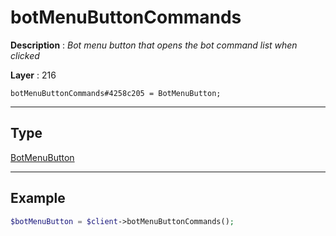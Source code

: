 # botMenuButtonCommands

**Description** : *Bot menu button that opens the bot command list when clicked*

**Layer** : 216

```tl
botMenuButtonCommands#4258c205 = BotMenuButton;
```

---

## Type

[BotMenuButton](type/BotMenuButton)

---

## Example

```php
$botMenuButton = $client->botMenuButtonCommands();
```